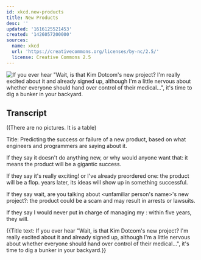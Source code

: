 ```yaml
---
id: xkcd.new-products
title: New Products
desc: ''
updated: '1616125521453'
created: '1426057200000'
sources:
  name: xkcd
  url: 'https://creativecommons.org/licenses/by-nc/2.5/'
  license: Creative Commons 2.5
---
```

![If you ever hear "Wait, is that Kim Dotcom's new project? I'm really excited about it and already signed up, although I'm a little nervous about whether everyone should hand over control of their medical...", it's time to dig a bunker in your backyard.](https://imgs.xkcd.com/comics/new_products.png)

## Transcript
((There are no pictures. It is a table)

Title: Predicting the success or failure of a new product, based on what engineers and programmers are saying about it.

If they say it doesn't do anything new, or why would anyone want that: it means the product will be a gigantic success.

If they say it's really exciting! or I've already preordered one: the product will be a flop. years later, its ideas will show up in something successful.

If they say wait, are you talking about <unfamiliar person's name>'s new project?: the product could be a scam and may result in arrests or lawsuits.

If they say I would never put <company> in charge of managing my <whatever>: within five years, they will.

{{Title text: If you ever hear "Wait, is that Kim Dotcom's new project? I'm really excited about it and already signed up, although I'm a little nervous about whether everyone should hand over control of their medical...", it's time to dig a bunker in your backyard.}}
